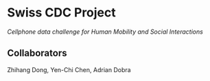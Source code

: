 # Swiss CDC Project
*Cellphone data challenge for Human Mobility and Social Interactions*

## Collaborators

Zhihang Dong, Yen-Chi Chen, Adrian Dobra

